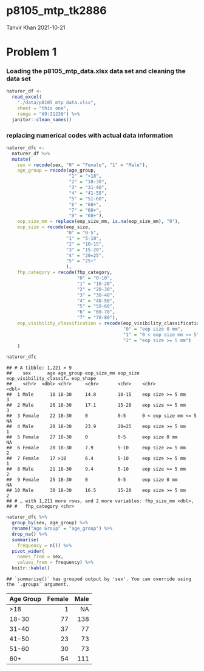 p8105\_mtp\_tk2886
================
Tanvir Khan
2021-10-21

# Problem 1

### Loading the p8105\_mtp\_data.xlsx data set and cleaning the data set

``` r
naturer_df <-
  read_excel(
    "./data/p8105_mtp_data.xlsx",
    sheet = "this one",
    range = "A9:I1230") %>%
  janitor::clean_names()
```

### replacing numerical codes with actual data information

``` r
naturer_dfc <- 
  naturer_df %>%
  mutate(
    sex = recode(sex, "0" = "Female", "1" = "Male"),
    age_group = recode(age_group,
                       "1" = ">18",
                       "2" = "18-30", 
                       "3" = "31-40", 
                       "4" = "41-50",
                       "5" = "51-60", 
                       "6" = "60+",
                       "7" = "60+", 
                       "8" = "60+"), 
    eop_size_mm = replace(eop_size_mm, is.na(eop_size_mm), "0"),
    eop_size = recode(eop_size,
                      "0" = "0-5",
                      "1" = "5-10",
                      "2" = "10-15",
                      "3" = "15-20",
                      "4" = "20=25",
                      "5" = "25+"
                      ),
    fhp_category = recode(fhp_category,
                          "0" = "0-10",
                          "1" = "10-20",
                          "2" = "20-30",
                          "3" = "30-40",
                          "4" = "40-50",
                          "5" = "50-60",
                          "6" = "60-70",
                          "7" = "70-80"),
    eop_visibility_classification = recode(eop_visibility_classification,
                                           "0" = "eop size 0 mm",
                                           "1" = "0 < eop size mm <= 5",
                                           "2" = "eop size >= 5 mm")
    )

naturer_dfc
```

    ## # A tibble: 1,221 × 9
    ##    sex      age age_group eop_size_mm eop_size eop_visibility_classif… eop_shape
    ##    <chr>  <dbl> <chr>     <chr>       <chr>    <chr>                       <dbl>
    ##  1 Male      18 18-30     14.8        10-15    eop size >= 5 mm                3
    ##  2 Male      26 18-30     17.1        15-20    eop size >= 5 mm                3
    ##  3 Female    22 18-30     0           0-5      0 < eop size mm <= 5           NA
    ##  4 Male      20 18-30     23.9        20=25    eop size >= 5 mm                1
    ##  5 Female    27 18-30     0           0-5      eop size 0 mm                  NA
    ##  6 Female    28 18-30     7.9         5-10     eop size >= 5 mm                2
    ##  7 Female    17 >18       6.4         5-10     eop size >= 5 mm                1
    ##  8 Male      21 18-30     9.4         5-10     eop size >= 5 mm                2
    ##  9 Female    25 18-30     0           0-5      eop size 0 mm                  NA
    ## 10 Male      30 18-30     16.5        15-20    eop size >= 5 mm                2
    ## # … with 1,211 more rows, and 2 more variables: fhp_size_mm <dbl>,
    ## #   fhp_category <chr>

``` r
naturer_dfc %>% 
  group_by(sex, age_group) %>% 
  rename("Age Group" = "age_group") %>% 
  drop_na() %>%  
  summarise(
    frequency = n()) %>% 
  pivot_wider(
    names_from = sex,
    values_from = frequency) %>% 
  knitr::kable()
```

    ## `summarise()` has grouped output by 'sex'. You can override using the `.groups` argument.

| Age Group | Female | Male |
|:----------|-------:|-----:|
| &gt;18    |      1 |   NA |
| 18-30     |     77 |  138 |
| 31-40     |     37 |   77 |
| 41-50     |     23 |   73 |
| 51-60     |     30 |   73 |
| 60+       |     54 |  111 |
